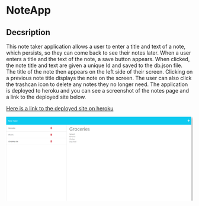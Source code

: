 # NoteApp

## Decsription
This note taker application allows a user to enter a title and text of a note, which persists, so they can come back to see their notes later. When a user enters a title and the text of the note, a save button appears. When clicked, the note title and text are given a unique Id and saved to the db.json file. The title of the note then appears on the left side of their screen. Clicking on a previous note title displays the note on the screen. The user can also click the trashcan icon to delete any notes they no longer need. The application is deployed to heroku and you can see a screenshot of the notes page and a link to the deployed site below. 


[Here is a link to the deployed site on heroku]()

![Here is a screenshot of the site](./img/example.png)
